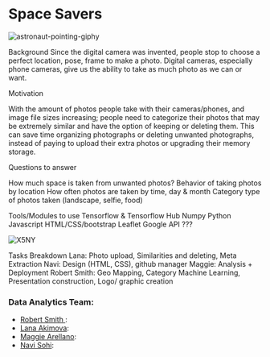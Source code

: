 # Space Savers

![astronaut-pointing-giphy](https://user-images.githubusercontent.com/72238771/112181239-7c90b100-8bb9-11eb-996c-e006daae452f.gif)

Background
Since the digital camera was invented, people stop to choose a perfect location, pose, frame to make a photo. Digital cameras, especially phone cameras, give us the ability to take as much photo as we can or want. 

Motivation 

With the amount of photos people take with their cameras/phones, and image file sizes increasing; people need to categorize their photos that may be extremely similar and have the option of keeping or deleting them. This can save time organizing photographs or deleting unwanted photographs, instead of paying to upload their extra photos or upgrading their memory storage. 


Questions to answer

How much space is taken from unwanted photos?
Behavior of taking photos by location
How often photos are taken by time, day & month
Category type of photos taken (landscape, selfie, food)

Tools/Modules to use
Tensorflow & Tensorflow Hub
Numpy
Python
Javascript
HTML/CSS/bootstrap
Leaflet
Google API ???

![X5NY](https://user-images.githubusercontent.com/72238771/112111353-51826f00-8b71-11eb-9358-e21b55403f82.gif) 


Tasks Breakdown
Lana: Photo upload, Similarities and deleting, Meta Extraction
Navi: Design (HTML, CSS), github manager
Maggie: Analysis + Deployment 
Robert Smith: Geo Mapping, Category Machine Learning, Presentation construction, Logo/ graphic creation


### Data Analytics Team:
* [Robert Smith ](https://github.com/Robsmith95): 
* [Lana Akimova](https://github.com/lanakimova): 
* [Maggie Arellano](https://github.com/marellano22): 
* [Navi Sohi](https://github.com/PlainJane20): 
